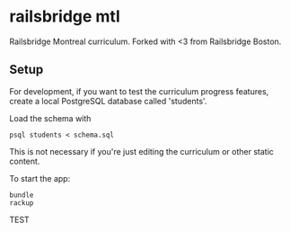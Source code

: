 # railsbridge mtl

Railsbridge Montreal curriculum. Forked with <3 from Railsbridge Boston.

## Setup

For development, if you want to test the curriculum progress features,
create a local PostgreSQL database called 'students'.

Load the schema with

    psql students < schema.sql

This is not necessary if you're just editing the curriculum or other
static content.

To start the app:

    bundle
    rackup


TEST
